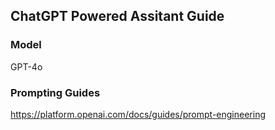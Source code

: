 ## ChatGPT Powered Assitant Guide

### Model

GPT-4o

### Prompting Guides

https://platform.openai.com/docs/guides/prompt-engineering